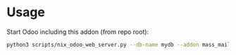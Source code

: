 # Usage

Start Odoo including this addon (from repo root):

```bash
python3 scripts/nix_odoo_web_server.py --db-name mydb --addon mass_mailing_sale
```
